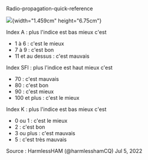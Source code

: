 Radio-propagation-quick-reference

![](Pictures/100000000000009B000002125BDC86E4FB9091C5.gif){width="1.459cm"
height="6.75cm"}

Index A : plus l'indice est bas mieux c'est

-   1 à 6 : c'est le mieux
-   7 à 9 : c'est bon
-   11 et au dessus : c'est mauvais

Index SFI : plus l'indice est haut mieux c'est

-   70 : c'est mauvais
-   80 : c'est bon
-   90 : c'est mieux
-   100 et plus : c'est le mieux

Index K : plus l'indice est bas mieux c'est

-   0 ou 1 : c'est le mieux
-   2 : c'est bon
-   3 ou plus : c'est mauvais
-   5 : c'est très mauvais

Source : HarmlessHAM (@harmlesshamCQ) Jul 5, 2022
